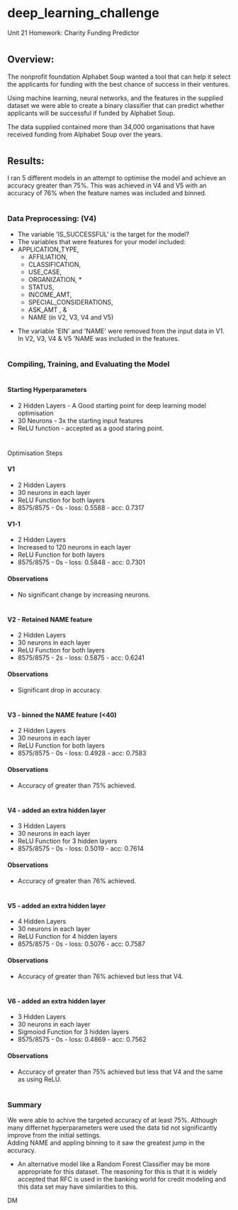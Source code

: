 # deep_learning_challenge
Unit 21 Homework: Charity Funding Predictor

#
## Overview:

The nonprofit foundation Alphabet Soup wanted a tool that can help it select the applicants for funding with the best chance of success in their ventures.

Using machine learning, neural networks, and the features in the supplied dataset we were able to create a binary classifier that can predict whether applicants will be successful if funded by Alphabet Soup.

The data supplied contained more than 34,000 organisations that have received funding from Alphabet Soup over the years.

#
## Results:

I ran 5 different models in an attempt to optimise the model and achieve an accuracy greater than 75%.  This was achieved in V4 and V5 with an accuracy of 76% when the feature names was included and binned.  

#
### Data Preprocessing:  (V4)

* The variable 'IS_SUCCESSFUL' is the target for the model?
* The variables that were features for your model included:
* APPLICATION_TYPE, 
    * AFFILIATION, 
    * CLASSIFICATION, 
    * USE_CASE, 
    * ORGANIZATION, *
    * STATUS, 
    * INCOME_AMT, 
    * SPECIAL_CONSIDERATIONS, 
    * ASK_AMT , &
    * NAME (in V2, V3, V4 and V5)
- The variable 'EIN' and 'NAME' were removed from the input data in V1.  In V2, V3, V4 & V5 'NAME was included in the features.

#
### Compiling, Training, and Evaluating the Model
#
#### Starting Hyperparameters
- 2 Hidden Layers - A Good starting point for deep learning model optimisation
- 30 Neurons - 3x the starting input features
- ReLU function - accepted as a good staring point.
#
Optimisation Steps

#### V1 
* 2 Hidden Layers
* 30 neurons in each layer
* ReLU Function for both layers
* 8575/8575 - 0s - loss: 0.5588 - acc: 0.7317

#### V1-1
* 2 Hidden Layers
* Increased to 120 neurons in each layer
* ReLU Function for both layers
* 8575/8575 - 0s - loss: 0.5848 - acc: 0.7301
#### Observations
* No significant change by increasing neurons.

#
#### V2 - Retained NAME feature
* 2 Hidden Layers
* 30 neurons in each layer
* ReLU Function for both layers
* 8575/8575 - 2s - loss: 0.5875 - acc: 0.6241
#### Observations
* Significant drop in accuracy.

#
#### V3 - binned the NAME feature (<40)
* 2 Hidden Layers
* 30 neurons in each layer
* ReLU Function for both layers
* 8575/8575 - 0s - loss: 0.4928 - acc: 0.7583
#### Observations
* Accuracy of greater than 75% achieved.

#
#### V4 - added an extra hidden layer
* 3 Hidden Layers
* 30 neurons in each layer
* ReLU Function for 3 hidden layers
* 8575/8575 - 0s - loss: 0.5019 - acc: 0.7614
#### Observations
* Accuracy of greater than 76% achieved.

#
#### V5 - added an extra hidden layer
* 4 Hidden Layers
* 30 neurons in each layer
* ReLU Function for 4 hidden layers
* 8575/8575 - 0s - loss: 0.5076 - acc: 0.7587
#### Observations
* Accuracy of greater than 76% achieved but less that V4.

#
#### V6 - added an extra hidden layer
* 3 Hidden Layers
* 30 neurons in each layer
* Sigmoiod Function for 3 hidden layers
* 8575/8575 - 0s - loss: 0.4869 - acc: 0.7562
#### Observations
* Accuracy of greater than 75% achieved but less that V4 and the same as using ReLU.

#
### Summary

We were able to achive the targeted accuracy of at least 75%.  Although many differnet hyperparameters were used the data tid not significantly improve from the initial settings.  
Adding NAME and appling binning to it saw the greatest jump in the accuracy.  

* An alternative model like a Random Forest Classifier may be more appropriate for this dataset.  The reasoning for this is that it is widely accepted that RFC is used in the banking world for credit modeling and this data set may have similarities to this.    

DM
#


